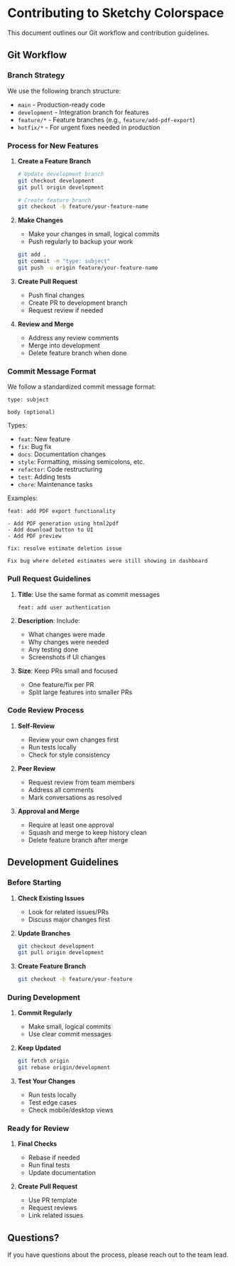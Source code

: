 # Contributing to Sketchy Colorspace

This document outlines our Git workflow and contribution guidelines.

## Git Workflow

### Branch Strategy

We use the following branch structure:
- `main` - Production-ready code
- `development` - Integration branch for features
- `feature/*` - Feature branches (e.g., `feature/add-pdf-export`)
- `hotfix/*` - For urgent fixes needed in production

### Process for New Features

1. **Create a Feature Branch**
   ```bash
   # Update development branch
   git checkout development
   git pull origin development

   # Create feature branch
   git checkout -b feature/your-feature-name
   ```

2. **Make Changes**
   - Make your changes in small, logical commits
   - Push regularly to backup your work
   ```bash
   git add .
   git commit -m "type: subject"
   git push -u origin feature/your-feature-name
   ```

3. **Create Pull Request**
   - Push final changes
   - Create PR to development branch
   - Request review if needed

4. **Review and Merge**
   - Address any review comments
   - Merge into development
   - Delete feature branch when done

### Commit Message Format

We follow a standardized commit message format:
```
type: subject

body (optional)
```

Types:
- `feat`: New feature
- `fix`: Bug fix
- `docs`: Documentation changes
- `style`: Formatting, missing semicolons, etc.
- `refactor`: Code restructuring
- `test`: Adding tests
- `chore`: Maintenance tasks

Examples:
```
feat: add PDF export functionality

- Add PDF generation using html2pdf
- Add download button to UI
- Add PDF preview
```

```
fix: resolve estimate deletion issue

Fix bug where deleted estimates were still showing in dashboard
```

### Pull Request Guidelines

1. **Title**: Use the same format as commit messages
   ```
   feat: add user authentication
   ```

2. **Description**: Include:
   - What changes were made
   - Why changes were needed
   - Any testing done
   - Screenshots if UI changes

3. **Size**: Keep PRs small and focused
   - One feature/fix per PR
   - Split large features into smaller PRs

### Code Review Process

1. **Self-Review**
   - Review your own changes first
   - Run tests locally
   - Check for style consistency

2. **Peer Review**
   - Request review from team members
   - Address all comments
   - Mark conversations as resolved

3. **Approval and Merge**
   - Require at least one approval
   - Squash and merge to keep history clean
   - Delete feature branch after merge

## Development Guidelines

### Before Starting

1. **Check Existing Issues**
   - Look for related issues/PRs
   - Discuss major changes first

2. **Update Branches**
   ```bash
   git checkout development
   git pull origin development
   ```

3. **Create Feature Branch**
   ```bash
   git checkout -b feature/your-feature
   ```

### During Development

1. **Commit Regularly**
   - Make small, logical commits
   - Use clear commit messages

2. **Keep Updated**
   ```bash
   git fetch origin
   git rebase origin/development
   ```

3. **Test Your Changes**
   - Run tests locally
   - Test edge cases
   - Check mobile/desktop views

### Ready for Review

1. **Final Checks**
   - Rebase if needed
   - Run final tests
   - Update documentation

2. **Create Pull Request**
   - Use PR template
   - Request reviews
   - Link related issues

## Questions?

If you have questions about the process, please reach out to the team lead.
